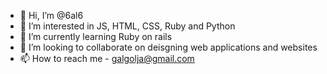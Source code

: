 - 👋 Hi, I’m @6al6
- 👀 I’m interested in JS, HTML, CSS, Ruby and Python
- 🌱 I’m currently learning Ruby on rails
- 💞️ I’m looking to collaborate on deisgning web applications and websites
- 📫 How to reach me -  galgolja@gmail.com

<!---
6al6/6al6 is a ✨ special ✨ repository because its `README.md` (this file) appears on your GitHub profile.
You can click the Preview link to take a look at your changes.
--->
